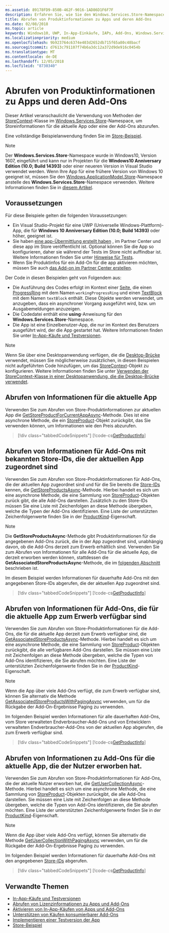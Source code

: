 ```yaml
---
ms.assetid: 89178FD9-850B-462F-9016-1AD86D1F6F7F
description: Erfahren Sie, wie Sie den Windows.Services.Store-Namespace verwenden, um Store-bezogene Produktinformationen für die aktuelle App oder eines ihrer Add-Ons abzurufen.
title: Abrufen von Produktinformationen zu Apps und deren Add-Ons
ms.date: 02/08/2018
ms.topic: article
keywords: Windows10, UWP, In-App-Einkäufe, IAPs, Add-Ons, Windows.Services.Store
ms.localizationpriority: medium
ms.openlocfilehash: 9b923764c6374e403d2652db715f65a80c48bacf
ms.sourcegitcommit: d7613c791107f74b6a3dc12a372d9de916c0454b
ms.translationtype: MT
ms.contentlocale: de-DE
ms.lasthandoff: 12/05/2018
ms.locfileid: "8730340"
---
```

# <a name="get-product-info-for-apps-and-add-ons"></a>Abrufen von Produktinformationen zu Apps und deren Add-Ons

Dieser Artikel veranschaulicht die Verwendung von Methoden der [StoreContext](https://msdn.microsoft.com/library/windows/apps/windows.services.store.storecontext.aspx)-Klasse im [Windows.Services.Store](https://msdn.microsoft.com/library/windows/apps/windows.services.store.aspx)-Namespace, um Storeinformationen für die aktuelle App oder eine der Add-Ons abzurufen.

Eine vollständige Beispielanwendung finden Sie im [Store-Beispiel](https://github.com/Microsoft/Windows-universal-samples/tree/master/Samples/Store).

> [!NOTE]
> Der **Windows.Services.Store**-Namespace wurde in Windows10, Version 1607, eingeführt und kann nur in Projekten für die **Windows10 Anniversary Edition (10.0; Build 14393)** oder einer neueren Version in Visual Studio verwendet werden. Wenn Ihre App für eine frühere Version von Windows 10 geeignet ist, müssen Sie den [Windows.ApplicationModel.Store](https://msdn.microsoft.com/library/windows/apps/windows.applicationmodel.store.aspx)-Namespace anstelle des **Windows.Services.Store**-Namespace verwenden. Weitere Informationen finden Sie in [diesem Artikel](in-app-purchases-and-trials-using-the-windows-applicationmodel-store-namespace.md).

## <a name="prerequisites"></a>Voraussetzungen

Für diese Beispiele gelten die folgenden Voraussetzungen:
* Ein Visual Studio-Projekt für eine UWP (Universelle Windows-Plattform)-App, die für **Windows 10 Anniversary Edition (10.0; Build 14393)** oder höher, geeignet ist.
* Sie haben [eine app-Übermittlung erstellt haben](https://msdn.microsoft.com/windows/uwp/publish/app-submissions) , im Partner Center und diese app im Store veröffentlicht ist. Optional können Sie die App so konfigurieren, daher sie während der Tests im Store nicht auffindbar ist. Weitere Informationen finden Sie unter [Hinweise für Tests](in-app-purchases-and-trials.md#testing).
* Wenn Sie Produktinfos für ein Add-On für die app aktivieren möchten, müssen Sie auch [das Add-on im Partner Center erstellen](../publish/add-on-submissions.md).

Der Code in diesen Beispielen geht von Folgendem aus:
* Die Ausführung des Codes erfolgt im Kontext einer [Seite](https://msdn.microsoft.com/library/windows/apps/windows.ui.xaml.controls.page.aspx), die einen [ProgressRing](https://msdn.microsoft.com/library/windows/apps/windows.ui.xaml.controls.progressring.aspx) mit dem Namen ```workingProgressRing``` und einen [TextBlock](https://msdn.microsoft.com/library/windows/apps/windows.ui.xaml.controls.textblock.aspx) mit dem Namen ```textBlock``` enthält. Diese Objekte werden verwendet, um anzugeben, dass ein asynchroner Vorgang ausgeführt wird, bzw. um Ausgabemeldungen anzuzeigen.
* Die Codedatei enthält eine **using**-Anweisung für den **Windows.Services.Store**-Namespace.
* Die App ist eine Einzelbenutzer-App, die nur im Kontext des Benutzers ausgeführt wird, der die App gestartet hat. Weitere Informationen finden Sie unter [In-App-Käufe und Testversionen](in-app-purchases-and-trials.md#api_intro).

> [!NOTE]
> Wenn Sie über eine Desktopanwendung verfügen, die die [Desktop-Brücke](https://developer.microsoft.com/windows/bridges/desktop) verwendet, müssen Sie möglicherweise zusätzlichen, in diesen Beispielen nicht aufgeführten Code hinzufügen, um das [StoreContext](https://msdn.microsoft.com/library/windows/apps/windows.services.store.storecontext.aspx)-Objekt zu konfigurieren. Weitere Informationen finden Sie unter [Verwenden der StoreContext-Klasse in einer Desktopanwendung, die die Desktop-Brücke verwendet](in-app-purchases-and-trials.md#desktop).

## <a name="get-info-for-the-current-app"></a>Abrufen von Informationen für die aktuelle App

Verwenden Sie zum Abrufen von Store-Produktinformationen zur aktuellen App die [GetStoreProductForCurrentAppAsync](https://docs.microsoft.com/uwp/api/windows.services.store.storecontext.getstoreproductforcurrentappasync)-Methode. Dies ist eine asynchrone Methode, die ein [StoreProduct](https://msdn.microsoft.com/library/windows/apps/windows.services.store.storeproduct.aspx)-Objekt zurückgibt, das Sie verwenden können, um Informationen wie den Preis abzurufen.

> [!div class="tabbedCodeSnippets"]
[!code-cs[GetProductInfo](./code/InAppPurchasesAndLicenses_RS1/cs/GetAppInfoPage.xaml.cs#GetAppInfo)]

## <a name="get-info-for-add-ons-with-known-store-ids-that-are-associated-with-the-current-app"></a>Abrufen von Informationen für Add-Ons mit bekannten Store-IDs, die der aktuellen App zugeordnet sind

Verwenden Sie zum Abrufen von Store-Produktinformationen für Add-Ons, die der aktuellen App zugeordnet sind und für die Sie bereits die [Store-IDs](in-app-purchases-and-trials.md#store_ids) kennen, die [GetStoreProductsAsync](https://docs.microsoft.com/uwp/api/windows.services.store.storecontext.getstoreproductsasync)-Methode. Hierbei handelt es sich um eine asynchrone Methode, die eine Sammlung von [StoreProduct](https://msdn.microsoft.com/library/windows/apps/windows.services.store.storeproduct.aspx)-Objekten zurück gibt, die alle Add-Ons darstellen. Zusätzlich zu den Store-IDs müssen Sie eine Liste mit Zeichenfolgen an diese Methode übergeben, welche die Typen der Add-Ons identifizieren. Eine Liste der unterstützten Zeichenfolgenwerte finden Sie in der [ProductKind](https://docs.microsoft.com/uwp/api/windows.services.store.storeproduct.productkind)-Eigenschaft.

> [!NOTE]
> Die **GetStoreProductsAsync**-Methode gibt Produktinformationen für die angegebenen Add-Ons zurück, die in der App zugeordnet sind, unabhängig davon, ob die Add-Ons derzeit zum Erwerb erhältlich sind. Verwenden Sie zum Abrufen von Informationen für alle Add-Ons für die aktuelle App, die derzeit erworben werden können, stattdessen die **GetAssociatedStoreProductsAsync**-Methode, die im [folgenden Abschnitt](#get-info-for-add-ons-that-are-available-for-purchase-from-the-current-app) beschrieben ist.

Im diesem Beispiel werden Informationen für dauerhafte Add-Ons mit den angegebenen Store-IDs abgerufen, die der aktuellen App zugeordnet sind.

> [!div class="tabbedCodeSnippets"]
[!code-cs[GetProductInfo](./code/InAppPurchasesAndLicenses_RS1/cs/GetProductInfoPage.xaml.cs#GetProductInfo)]

## <a name="get-info-for-add-ons-that-are-available-for-purchase-from-the-current-app"></a>Abrufen von Informationen für Add-Ons, die für die aktuelle App zum Erwerb verfügbar sind

Verwenden Sie zum Abrufen von Store-Produktinformationen für die Add-Ons, die für die aktuelle App derzeit zum Erwerb verfügbar sind, die [GetAssociatedStoreProductsAsync](https://docs.microsoft.com/uwp/api/windows.services.store.storecontext.getassociatedstoreproductsasync)-Methode. Hierbei handelt es sich um eine asynchrone Methode, die eine Sammlung von [StoreProduct](https://msdn.microsoft.com/library/windows/apps/windows.services.store.storeproduct.aspx)-Objekten zurückgibt, die alle verfügbaren Add-Ons darstellen. Sie müssen eine Liste mit Zeichenfolgen an diese Methode übergeben, welche die Typen von Add-Ons identifizieren, die Sie abrufen möchten. Eine Liste der unterstützten Zeichenfolgenwerte finden Sie in der [ProductKind](https://docs.microsoft.com/uwp/api/windows.services.store.storeproduct.productkind)-Eigenschaft.

> [!NOTE]
> Wenn die App über viele Add-Ons verfügt, die zum Erwerb verfügbar sind, können Sie alternativ die Methode [GetAssociatedStoreProductsWithPagingAsync](https://docs.microsoft.com/uwp/api/Windows.Services.Store.StoreContext.GetAssociatedStoreProductsWithPagingAsync) verwenden, um für die Rückgabe der Add-On-Ergebnisse Paging zu verwenden.

Im folgenden Beispiel werden Informationen für alle dauerhaften Add-Ons, vom Store verwalteten Endverbraucher-Add-Ons und von Entwicklern verwalteten Endverbraucher-Add-Ons von der aktuellen App abgerufen, die zum Erwerb verfügbar sind.

> [!div class="tabbedCodeSnippets"]
[!code-cs[GetProductInfo](./code/InAppPurchasesAndLicenses_RS1/cs/GetAddOnInfoPage.xaml.cs#GetAddOnInfo)]


## <a name="get-info-for-add-ons-for-the-current-app-that-the-user-has-purchased"></a>Abrufen von Informationen zu Add-Ons für die aktuelle App, die der Nutzer erworben hat.

Verwenden Sie zum Abrufen von Store-Produktinformationen für Add-Ons, die der aktuelle Nutzer erworben hat, die [GetUserCollectionAsync](https://docs.microsoft.com/uwp/api/windows.services.store.storecontext.getusercollectionasync)-Methode. Hierbei handelt es sich um eine asynchrone Methode, die eine Sammlung von [StoreProduct](https://msdn.microsoft.com/library/windows/apps/windows.services.store.storeproduct.aspx)-Objekten zurückgibt, die alle Add-Ons darstellen. Sie müssen eine Liste mit Zeichenfolgen an diese Methode übergeben, welche die Typen von Add-Ons identifizieren, die Sie abrufen möchten. Eine Liste der unterstützten Zeichenfolgenwerte finden Sie in der [ProductKind](https://msdn.microsoft.com/library/windows/apps/windows.services.store.storeproduct.productkind.aspx)-Eigenschaft.

> [!NOTE]
> Wenn die App über viele Add-Ons verfügt, können Sie alternativ die Methode [GetUserCollectionWithPagingAsync](https://docs.microsoft.com/uwp/api/windows.services.store.storecontext.getusercollectionwithpagingasync) verwenden, um für die Rückgabe der Add-On-Ergebnisse Paging zu verwenden.

Im folgenden Beispiel werden Informationen für dauerhafte Add-Ons mit den angegebenen [Store-IDs](in-app-purchases-and-trials.md#store_ids) abgerufen.

> [!div class="tabbedCodeSnippets"]
[!code-cs[GetProductInfo](./code/InAppPurchasesAndLicenses_RS1/cs/GetUserCollectionPage.xaml.cs#GetUserCollection)]

## <a name="related-topics"></a>Verwandte Themen

* [In-App-Käufe und Testversionen](in-app-purchases-and-trials.md)
* [Abrufen von Lizenzinformationen zu Apps und Add-Ons](get-license-info-for-apps-and-add-ons.md)
* [Aktivieren von In-App-Käufen von Apps und Add-Ons](enable-in-app-purchases-of-apps-and-add-ons.md)
* [Unterstützen von Käufen konsumierbarer Add-Ons](enable-consumable-add-on-purchases.md)
* [Implementieren einer Testversion der App](implement-a-trial-version-of-your-app.md)
* [Store-Beispiel](https://github.com/Microsoft/Windows-universal-samples/tree/master/Samples/Store)
